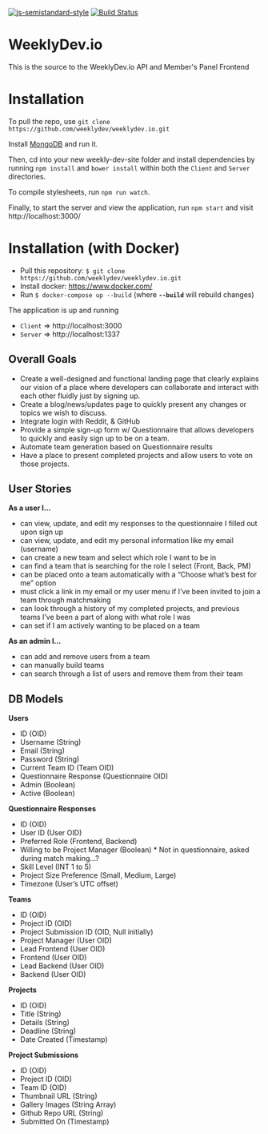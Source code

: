 [![js-semistandard-style](https://img.shields.io/badge/code%20style-semistandard-brightgreen.svg?style=flat-square)](https://github.com/Flet/semistandard)  [![Build Status](https://travis-ci.org/weeklydev/weeklydev.io.svg?branch=development)](https://travis-ci.org/weeklydev/weeklydev.io)

# WeeklyDev.io
This is the source to the WeeklyDev.io API and Member's Panel Frontend

# Installation
To pull the repo, use `git clone https://github.com/weeklydev/weeklydev.io.git`

Install [MongoDB](https://docs.mongodb.com/manual/installation/) and run it.

Then, cd into your new weekly-dev-site folder and install dependencies by running `npm install` and `bower install` within both the `Client` and `Server` directories.

To compile stylesheets, run `npm run watch`.

Finally, to start the server and view the application, run `npm start` and visit http://localhost:3000/

# Installation (with Docker)

* Pull this repository: `$ git clone https://github.com/weeklydev/weeklydev.io.git`
* Install docker: https://www.docker.com/
* Run `$ docker-compose up --build` (where **`--build`** will rebuild changes)

The application is up and running
- `Client`  => http://localhost:3000
- `Server`  => http://localhost:1337

## Overall Goals

- Create a well-designed and functional landing page that clearly explains our vision of a place where developers can collaborate and interact with each other fluidly just by signing up.
- Create a blog/news/updates page to quickly present any changes or topics we wish to discuss.
- Integrate login with Reddit, & GitHub
- Provide a simple sign-up form w/ Questionnaire that allows developers to quickly and easily sign up to be on a team.
- Automate team generation based on Questionnaire results
- Have a place to present completed projects and allow users to vote on those projects.

## User Stories
**As a user I...**
- can view, update, and edit my responses to the questionnaire I filled out upon sign up
- can view, update, and edit my personal information like my email (username)
- can create a new team and select which role I want to be in
- can find a team that is searching for the role I select (Front, Back, PM)
- can be placed onto a team automatically with a “Choose what’s best for me” option
- must click a link in my email or my user menu if I’ve been invited to join a team through matchmaking
- can look through a history of my completed projects, and previous teams I’ve been a part of along with what role I was
- can set if I am actively wanting to be placed on a team

**As an admin I…**
- can add and remove users from a team
- can manually build teams
- can search through a list of users and remove them from their team

## DB Models

**Users**
- ID (OID)
- Username (String)
- Email (String)
- Password (String)
- Current Team ID (Team OID)
- Questionnaire Response (Questionnaire OID)
- Admin (Boolean)
- Active (Boolean)

**Questionnaire Responses**
- ID (OID)
- User ID (User OID)
- Preferred Role (Frontend, Backend)
- Willing to be Project Manager (Boolean) * Not in questionnaire, asked during match making…?
- Skill Level (INT 1 to 5)
- Project Size Preference (Small, Medium, Large)
- Timezone (User’s UTC offset)

**Teams**
- ID (OID)
- Project ID (OID)
- Project Submission ID (OID, Null initially)
- Project Manager (User OID)
- Lead Frontend (User OID)
- Frontend (User OID)
- Lead Backend (User OID)
- Backend (User OID)

**Projects**
- ID (OID)
- Title (String)
- Details (String)
- Deadline (String)
- Date Created (Timestamp)

**Project Submissions**
- ID (OID)
- Project ID (OID)
- Team ID (OID)
- Thumbnail URL (String)
- Gallery Images (String Array)
- Github Repo URL (String)
- Submitted On (Timestamp)
